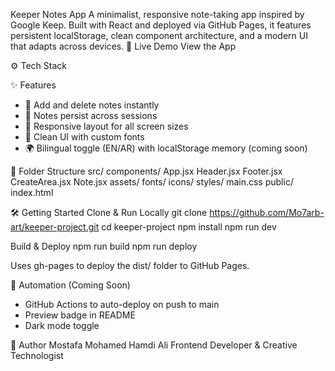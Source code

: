  Keeper Notes App
A minimalist, responsive note-taking app inspired by Google Keep. Built with React and deployed via GitHub Pages, it features persistent localStorage, clean component architecture, and a modern UI that adapts across devices.
🔗 Live Demo
View the App

⚙️ Tech Stack

✨ Features
- 🧠 Add and delete notes instantly
- 💾 Notes persist across sessions
- 📱 Responsive layout for all screen sizes
- 🎨 Clean UI with custom fonts
- 🌍 Bilingual toggle (EN/AR) with localStorage memory (coming soon)

📁 Folder Structure
src/
  components/
    App.jsx
    Header.jsx
    Footer.jsx
    CreateArea.jsx
    Note.jsx
  assets/
    fonts/
    icons/
  styles/
    main.css
public/
  index.html



🛠️ Getting Started
Clone & Run Locally
git clone https://github.com/Mo7arb-art/keeper-project.git
cd keeper-project
npm install
npm run dev


Build & Deploy
npm run build
npm run deploy


Uses gh-pages to deploy the dist/ folder to GitHub Pages.


🎯 Automation (Coming Soon)
- GitHub Actions to auto-deploy on push to main
- Preview badge in README
- Dark mode toggle

🙌 Author
Mostafa Mohamed Hamdi Ali
Frontend Developer & Creative Technologist

